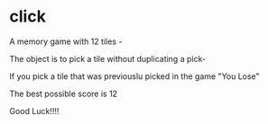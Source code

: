 # click
A memory game with 12 tiles -

The object is to pick a tile without duplicating a pick-

If you pick a tile that was previouslu picked in the game "You Lose"

The best possible score is 12

Good Luck!!!!
